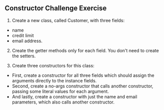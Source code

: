 ## Constructor Challenge Exercise

1. Create a new class, called Customer, with three fields:
- name
- credit limit
- email address.
2. Create the getter methods only for each field.  You don't need to create the setters.

3. Create three constructors for this class:
- First, create a constructor for all three fields which should assign the arguments directly to the instance fields.
- Second, create a no-args constructor that calls another constructor, passing some literal values for each argument.
- And lastly, create a constructor with just the name and email parameters, which also calls another constructor.
